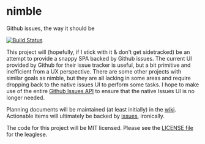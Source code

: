 nimble
======

Github issues, the way it should be

[![Build Status](https://travis-ci.org/rnicholus/nimble.svg?branch=master)](https://travis-ci.org/rnicholus/nimble)

This project will (hopefully, if I stick with it & don't get sidetracked) be an attempt to provide a snappy SPA backed by Github issues.  The current UI provided by Github for their issue tracker is useful, but a bit primitive and inefficient from a UX perspective.  There are some other projects with similar goals as nimble, but they are all lacking in some areas and require dropping back to the native issues UI to perform some tasks.  I hope to make use of the entire [Github Issues API][api] to ensure that the native Issues UI is no longer needed.

Planning documents will be maintained (at least initially) in the [wiki][wiki].  Actionable items will ultimately be backed by [issues][issues], ironically.

The code for this project will be MIT licensed.  Please see the [LICENSE file][license] for the leaglese.


[api]: http://developer.github.com/v3/issues/
[license]: LICENSE
[wiki]: https://github.com/garstasio/nimble/wiki
[issues]: https://github.com/garstasio/nimble/issues
